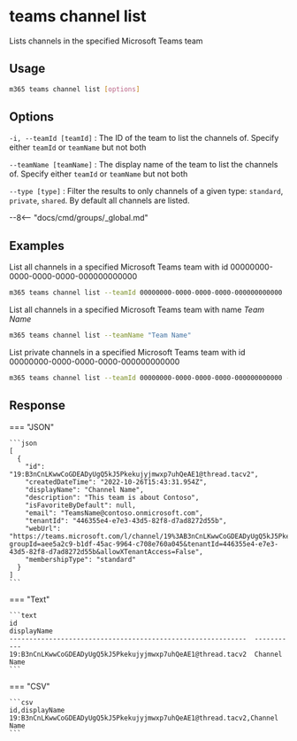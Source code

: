 # teams channel list

Lists channels in the specified Microsoft Teams team

## Usage

```sh
m365 teams channel list [options]
```

## Options

`-i, --teamId [teamId]`
: The ID of the team to list the channels of. Specify either `teamId` or `teamName` but not both

`--teamName [teamName]`
: The display name of the team to list the channels of. Specify either `teamId` or `teamName` but not both

`--type [type]`
: Filter the results to only channels of a given type: `standard`, `private`, `shared`. By default all channels are listed.

--8<-- "docs/cmd/groups/_global.md"

## Examples
  
List all channels in a specified Microsoft Teams team with id 00000000-0000-0000-0000-000000000000

```sh
m365 teams channel list --teamId 00000000-0000-0000-0000-000000000000
```

List all channels in a specified Microsoft Teams team with name _Team Name_

```sh
m365 teams channel list --teamName "Team Name"
```

List private channels in a specified Microsoft Teams team with id 00000000-0000-0000-0000-000000000000

```sh
m365 teams channel list --teamId 00000000-0000-0000-0000-000000000000 --type private
```

## Response

=== "JSON"

    ```json
    [
      {
        "id": "19:B3nCnLKwwCoGDEADyUgQ5kJ5Pkekujyjmwxp7uhQeAE1@thread.tacv2",
        "createdDateTime": "2022-10-26T15:43:31.954Z",
        "displayName": "Channel Name",
        "description": "This team is about Contoso",
        "isFavoriteByDefault": null,
        "email": "TeamsName@contoso.onmicrosoft.com",
        "tenantId": "446355e4-e7e3-43d5-82f8-d7ad8272d55b",
        "webUrl": "https://teams.microsoft.com/l/channel/19%3AB3nCnLKwwCoGDEADyUgQ5kJ5Pkekujyjmwxp7uhQeAE1%40thread.tacv2/TeamsName?groupId=aee5a2c9-b1df-45ac-9964-c708e760a045&tenantId=446355e4-e7e3-43d5-82f8-d7ad8272d55b&allowXTenantAccess=False",
        "membershipType": "standard"
      }
    ]
    ```

=== "Text"

    ```text
    id                                                            displayName
    ------------------------------------------------------------  -----------
    19:B3nCnLKwwCoGDEADyUgQ5kJ5Pkekujyjmwxp7uhQeAE1@thread.tacv2  Channel Name
    ```

=== "CSV"

    ```csv
    id,displayName
    19:B3nCnLKwwCoGDEADyUgQ5kJ5Pkekujyjmwxp7uhQeAE1@thread.tacv2,Channel Name
    ```

